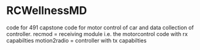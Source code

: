 # RCWellnessMD
code for 491 capstone
code for motor control of car and data collection of controller.
recmod = receiving module i.e. the motorcontrol code with rx capabilties
motion2radio = controller with tx capabilties 
